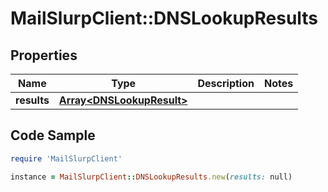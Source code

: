 # MailSlurpClient::DNSLookupResults

## Properties

Name | Type | Description | Notes
------------ | ------------- | ------------- | -------------
**results** | [**Array&lt;DNSLookupResult&gt;**](DNSLookupResult.md) |  | 

## Code Sample

```ruby
require 'MailSlurpClient'

instance = MailSlurpClient::DNSLookupResults.new(results: null)
```


